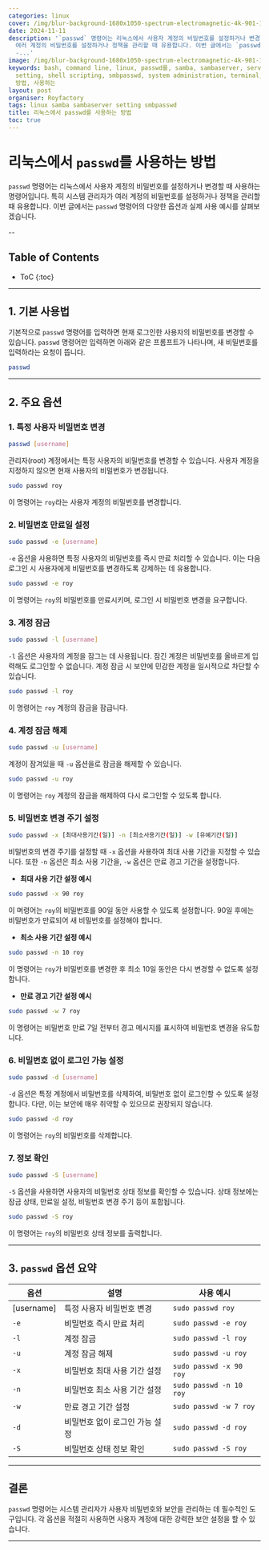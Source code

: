 ```yaml
---
categories: linux
cover: /img/blur-background-1680x1050-spectrum-electromagnetic-4k-901-1.jpg
date: 2024-11-11
description: '`passwd` 명령어는 리눅스에서 사용자 계정의 비밀번호를 설정하거나 변경할 때 사용하는 명령어입니다. 특히 시스템 관리자가
  여러 계정의 비밀번호를 설정하거나 정책을 관리할 때 유용합니다. 이번 글에서는 `passwd` 명령어의 다양한 옵션과 실제 사용 예시를 살펴보겠습니다.
  -...'
image: /img/blur-background-1680x1050-spectrum-electromagnetic-4k-901-1.jpg
keywords: bash, command line, linux, passwd를, samba, sambaserver, server management,
  setting, shell scripting, smbpasswd, system administration, terminal, unix, 리눅스에서,
  방법, 사용하는
layout: post
organiser: Royfactory
tags: linux samba sambaserver setting smbpasswd
title: 리눅스에서 passwd를 사용하는 방법
toc: true
---
```


# 리눅스에서 `passwd`를 사용하는 방법
`passwd` 명령어는 리눅스에서 사용자 계정의 비밀번호를 설정하거나 변경할 때 사용하는 명령어입니다. 특히 시스템 관리자가 여러 계정의 비밀번호를 설정하거나 정책을 관리할 때 유용합니다. 이번 글에서는 `passwd` 명령어의 다양한 옵션과 실제 사용 예시를 살펴보겠습니다.

--
## Table of Contents

* ToC
{:toc}

---


## 1. 기본 사용법
기본적으로 `passwd` 명령어를 입력하면 현재 로그인한 사용자의 비밀번호를 변경할 수 있습니다. `passwd` 명령어만 입력하면 아래와 같은 프롬프트가 나타나며, 새 비밀번호를 입력하라는 요청이 뜹니다.
```bash
passwd
```

---

## 2. 주요 옵션
### 1. 특정 사용자 비밀번호 변경
```bash
passwd [username]
```
관리자(root) 계정에서는 특정 사용자의 비밀번호를 변경할 수 있습니다. 사용자 계정을 지정하지 않으면 현재 사용자의 비밀번호가 변경됩니다.
```bash
sudo passwd roy
```
이 명령어는 `roy`라는 사용자 계정의 비밀번호를 변경합니다.
### 2. 비밀번호 만료일 설정
```bash
sudo passwd -e [username]
```
`-e` 옵션을 사용하면 특정 사용자의 비밀번호를 즉시 만료 처리할 수 있습니다. 이는 다음 로그인 시 사용자에게 비밀번호를 변경하도록 강제하는 데 유용합니다.
```bash
sudo passwd -e roy
```
이 명령어는 `roy`의 비밀번호를 만료시키며, 로그인 시 비밀번호 변경을 요구합니다.
### 3. 계정 잠금
```bash
sudo passwd -l [username]
```
`-l` 옵션은 사용자의 계정을 잠그는 데 사용됩니다. 잠긴 계정은 비밀번호를 올바르게 입력해도 로그인할 수 없습니다. 계정 잠금 시 보안에 민감한 계정을 일시적으로 차단할 수 있습니다.
```bash
sudo passwd -l roy
```
이 명령어는 `roy` 계정의 잠금을 잠급니다.
### 4. 계정 잠금 해제
```bash
sudo passwd -u [username]
```
계정이 잠겨있을 때 `-u` 옵션을로 잠금을 해제할 수 있습니다.
```bash
sudo passwd -u roy
```
이 명령어는 `roy` 계정의 잠금을 해제하여 다시 로그인할 수 있도록 합니다.
### 5. 비밀번호 변경 주기 설정
```bash
sudo passwd -x [최대사용기간(일)] -n [최소사용기간(일)] -w [유예기간(일)]
```
비밀번호의 변경 주기를 설정할 때 `-x` 옵션을 사용하여 최대 사용 기간을 지정할 수 있습니다. 또한 `-n` 옵션은 최소 사용 기간을, `-w` 옵션은 만료 경고 기간을 설정합니다.
- **최대 사용 기간 설정 예시**
```bash
sudo passwd -x 90 roy
```
이 며령어는 `roy`의 비밀번호를 90일 동안 사용할 수 있도록 설정합니다. 90일 후에는 비밀번호가 만료되어 새 비밀번호를 설정해야 합니다.
- **최소 사용 기간 설정 예시**
```bash
sudo passwd -n 10 roy
```
이 명령어는 `roy`가 비밀번호를 변경한 후 최소 10일 동안은 다시 변경할 수 없도록 설정합니다.
- **만료 경고 기간 설정 예시**
```bash
sudo passwd -w 7 roy
```
이 명령어는 비밀번호 만료 7일 전부터 경고 메시지를 표시하여 비밀번호 변경을 유도합니다.
### 6. 비밀번호 없이 로그인 가능 설정
```bash
sudo passwd -d [username]
```
`-d` 옵션은 특정 계정에서 비밀번호를 삭제하여, 비밀번호 없이 로그인할 수 있도록 설정합니다. 다만, 이는 보안에 매우 취약할 수 있으므로 권장되지 않습니다.
```bash
sudo passwd -d roy
```
이 명령어는 `roy`의 비밀번호를 삭제합니다.
### 7. 정보 확인
```bash
sudo passwd -S [username]
```
`-S` 옵션을 사용하면 사용자의 비밀번호 상태 정보를 확인할 수 있습니다. 상태 정보에는 잠금 상태, 만료일 설정, 비밀번호 변경 주기 등이 포함됩니다.
```bash
sudo passwd -S roy
```
이 명령어는 `roy`의 비밀번호 상태 정보를 출력합니다.

---

## 3. `passwd` 옵션 요약

|옵션|설명|사용 예시|
|---|-----|-----|
|[username]|특정 사용자 비밀번호 변경|`sudo passwd roy`|
|`-e`|비밀번호 즉시 만료 처리|`sudo passwd -e roy`|
|`-l`|계정 잠금|`sudo passwd -l roy`|
|`-u`|계정 잠금 해제|`sudo passwd -u roy`|
|`-x`|비밀번호 최대 사용 기간 설정|`sudo passwd -x 90 roy`|
|`-n`|비밀번호 최소 사용 기간 설정|`sudo passwd -n 10 roy`|
|`-w`|만료 경고 기간 설정|`sudo passwd -w 7 roy`|
|`-d`|비밀번호 없이 로그인 가능 설정|`sudo passwd -d roy`|
|`-S`|비밀번호 상태 정보 확인|`sudo passwd -S roy`|

---

## 결론

`passwd` 명령어는 시스템 관리자가 사용자 비밀번호와 보안을 관리하는 데 필수적인 도구입니다. 각 옵션을 적절히 사용하면 사용자 계정에 대한 강력한 보안 설정을 할 수 있습니다.

---



